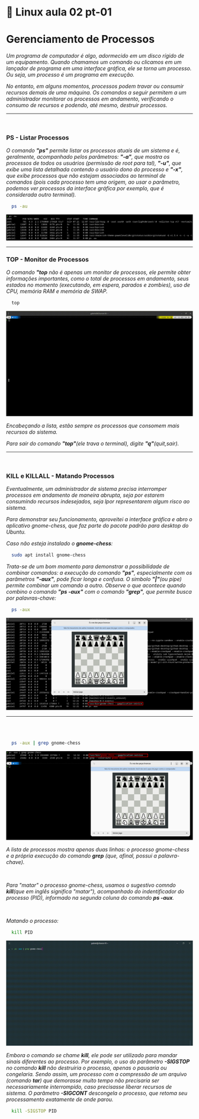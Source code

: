 # 🐧 Linux aula 02 pt-01

# Gerenciamento de Processos

*Um programa de computador é algo, adormecido em um disco rígido de um equipamento. Quando chamamos um comando ou clicamos em um lançador de programa em uma interface gráfica, ele se torna um processo. Ou seja, um processo é um programa em execução.*

*No entanto, em alguns momentos, processos podem travar ou consumir recursos demais de uma máquina. Os comandos a seguir permitem a um administrador monitorar os processos em andamento, verificando o consumo de recursos e podendo, até mesmo, destruir processos.*

<hr>
<br>

### **PS** - Listar Processos

*O comando **"ps"** permite listar os processos atuais de um sistema e é, geralmente, acompanhado pelos parâmetros: **"-a"**, que mostra os processos de todos os usuários (permissão de root para tal), **"-u"**, que exibe uma lista detalhada contendo o usuário dono do processo e **"-x"**, que exibe processos que não estejam associados ao terminal de comandos (pois cada processo tem uma origem, ao usar o parâmetro, podemos ver processos da interface gráfica por exemplo, que é considerada outro terminal).*

```sh
  ps -au
```

<img src="../img/ps01.png">
<br>
<hr>

### **TOP** - Monitor de Processos

*O comando **"top** não é apenas um monitor de processos, ele permite obter informações importantes, como o total de  processos em andamento, seus estados no momento (executando, em espera, parados e zombies), uso de CPU, memória RAM e memória de SWAP.*

```sh
  top
```

<img src="../img/top01.gif">

*Encabeçando a lista, estão sempre os processos que consomem mais recursos do sistema.*

*Para sair do comando **"top"**(ele trava o terminal), digite **"q"**(quit,sair).*

<hr>
<br>

### **KILL e KILLALL** - Matando Processos

*Eventualmente, um administrador de sistema precisa interromper processos em andamento de maneira abrupta, seja por estarem consumindo recursos indesejados, seja lpor representarem algum risco ao sistema.*

*Para demonstrar seu funcionamento, aproveitei a interface gráfica e abro o aplicativo gnome-chess, que faz parte do pacote padrão para desktop do Ubuntu.*

*Caso não esteja instalado o **gnome-chess**:*

```sh
  sudo apt install gnome-chess 
```

*Trata-se de um bom momento para demonstrar a possibilidade de combinar comandos: a execução do comando **"ps"**, especialmente com os parâmetros **"-aux"**, pode ficar longa e confusa. O simbolo **"|"**(ou pipe) permite combinar um comando a outro. Observe o que acontece quando combino o comando **"ps -aux"** com o comando **"grep"**, que permite busca por palavras-chave:*

```sh
  ps -aux
```

<img src="../img/psaux.png">
<hr>
<br>
<br>

```sh
  ps -aux | grep gnome-chess
```

<img src="../img/psauxgp.png">

*A lista de processos mostra apenas duas linhas: o processo gnome-chess e a própria execução do comando **grep** (que, afinal, possui a palavra-chave).*

<br>

*Para "matar" o processo gnome-chess, usamos o sugestivo comndo **kill**(que em inglês significa "matar"), acompanhado do indentificador do processo (PID), informado na segunda coluna do comando  **ps -aux**.*

<br>

*Matando o processo:*

```sh
  kill PID 
```

<img src="../img/kill01.gif">

*Embora o comando se chame **kill**, ele pode ser utilizado para mandar sinais diferentes ao processo. Por exemplo, o uso do parâmetro **-SIGSTOP** no comando **kill** não destruiria o processo, apenas o pausaria ou congelaria. Sendo assim, um processo com a compressão de um arquivo (comando **tar**) que demorasse muito tempo não precisaria ser necessariamente interrompido, caso precisasse liberar recursos de sistema. O parâmetro **-SIGCONT** descongela o processo, que retoma seu processamento exatamente de onde parou.*

```sh
  kill -SIGSTOP PID
```

